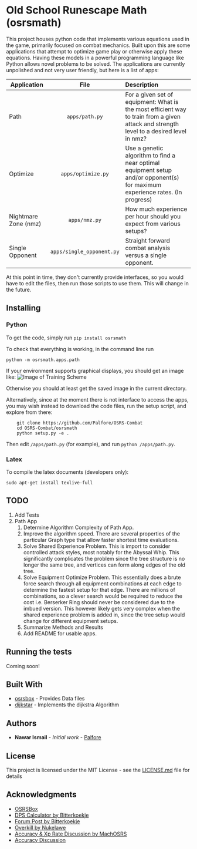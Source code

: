 # Old School Runescape Math (osrsmath)

This project houses python code that implements various equations used in the game, primarily focused on combat mechanics. Built upon this are some applications that attempt to optimize game play or otherwise apply these equations. Having these models in a powerful programming language like Python allows novel problems to be solved. The applications are currently unpolished and not very user friendly, but here is a list of apps:


| Application        | File           | Description  |
| ------------- |:-------------:| :-----|
| Path | `apps/path.py` | For a given set of equipment: What is the most efficient way to train from a given attack and strength level to a desired level in nmz?|
| Optimize | `apps/optimize.py` | Use a genetic algorithm to find a near optimal equipment setup and/or opponent(s) for maximum experience rates. (In progress)|
| Nightmare Zone (nmz)| `apps/nmz.py` |How much experience per hour should you expect from various setups?|
| Single Opponent | `apps/single_opponent.py` | Straight forward combat analysis versus a single opponent.|

At this point in time, they don't currently provide interfaces, so you would have to edit the files, then run those scripts to use them. This will change in the future.

## Installing

### Python
To get the code, simply run
``` pip install osrsmath ```


To check that everything is working, in the command line run
```
python -m osrsmath.apps.path
```
If your environment supports graphical displays, you should get an image like:
![Image of Training Scheme](https://raw.githubusercontent.com/Palfore/OSRS-Combat/master/Code/Results/training_schemes/recur_60_60.png)

Otherwise you should at least get the saved image in the current directory.


Alternatively, since at the moment there is not interface to access the apps, you may wish instead to download the code files, run the setup script, and explore from there:
```
	git clone https://github.com/Palfore/OSRS-Combat
	cd OSRS-Combat/osrsmath
	python setup.py -e .
```
Then edit `/apps/path.py` (for example), and run `python /apps/path.py`.


### Latex

To compile the latex documents (developers only):

`sudo apt-get install texlive-full`


## TODO

1. Add Tests
2. Path App
	1. Determine Algorithm Complexity of Path App.
	6. Improve the algorithm speed. There are several properties of the particular Graph type that allow faster shortest time evaluations.
	2. Solve Shared Experience Problem. This is import to consider controlled attack styles, most notably for the Abyssal Whip. This significantly complicates the problem since the tree structure is no longer the same tree, and vertices can form along edges of the old tree.
	3. Solve Equipment Optimize Problem. This essentially does a brute force search through all equipment combinations at each edge to determine the fastest setup for that edge. There are millions of combinations, so a clever search would be required to reduce the cost i.e. Berserker Ring should never be considered due to the imbued version. This however likely gets very complex when the shared experience problem is added in, since the tree setup would change for different equipment setups.
	4. Summarize Methods and Results
	5. Add README for usable apps.

## Running the tests

Coming soon!

## Built With

* [osrsbox](https://pypi.org/project/osrsbox/) - Provides Data files
* [dijkstar](https://pypi.org/project/Dijkstar/) - Implements the dijkstra Algorithm

## Authors

* **Nawar Ismail** - *Initial work* - [Palfore](https://github.com/Palfore)

<!-- See also the list of [contributors](https://github.com/your/project/contributors) who participated in this project. -->

## License

This project is licensed under the MIT License - see the [LICENSE.md](LICENSE.md) file for details

## Acknowledgments

* [OSRSBox](https://www.osrsbox.com/blog/2019/01/22/calculating-melee-dps-in-osrs/)
* [DPS Calculator by Bitterkoekje](https://docs.google.com/spreadsheets/d/1wzy1VxNWEAAc0FQyDAdpiFggAfn5U6RGPp2CisAHZW8/)
* [Forum Post by Bitterkoekje](https://web.archive.org/web/20190905124128/http://webcache.googleusercontent.com/search?q=cache:http://services.runescape.com/m=forum/forums.ws?317,318,712,65587452)
* [Overkill by Nukelawe](https://www.reddit.com/r/2007scape/comments/4d6l7j/effects_of_overkill_on_dps/)
* [Accuracy & Xp Rate Discussion by MachOSRS](https://www.reddit.com/r/2007scape/comments/40bvk6/accuracy_and_exphr_combat_formula/)
* [Accuracy Discussion](https://www.reddit.com/r/2007scape/comments/5lrty0/math_inside_corrected_accuracy_formula/)
